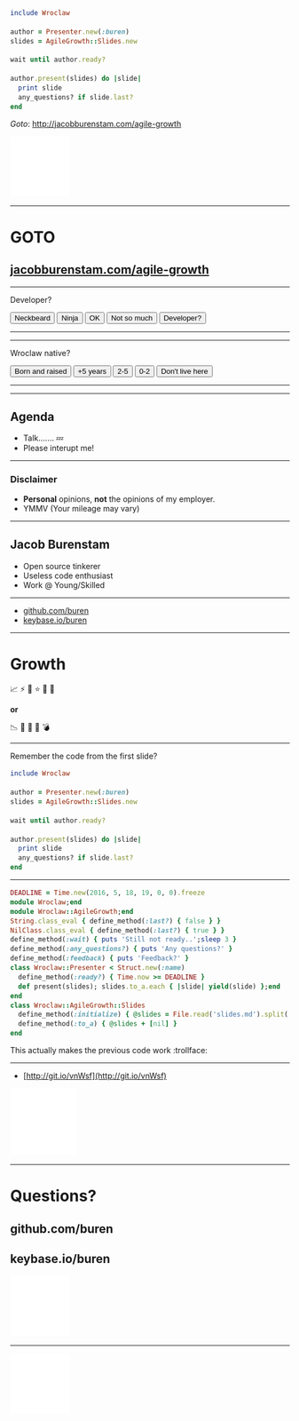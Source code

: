 ```ruby
include Wroclaw

author = Presenter.new(:buren)
slides = AgileGrowth::Slides.new

wait until author.ready?

author.present(slides) do |slide|
  print slide
  any_questions? if slide.last?
end
```

_Goto_: http://jacobburenstam.com/agile-growth

<img class="natural-image" src="images/logo-inv.svg" style="max-width:400px">

---

# GOTO

## [jacobburenstam.com/agile-growth](http://jacobburenstam.com/agile-growth)

---

<div data-poller="js-poll-developer">
  <p>Developer?</p>
  <button data-answer>Neckbeard</button>
  <button data-answer>Ninja</button>
  <button data-answer>OK</button>
  <button data-answer>Not so much</button>
  <button data-answer>Developer?</button>
  <hr>
  <div data-chart data-refresh="5"></div>
</div>

---

<div data-poller="js-native-wroclaw">
  <p>Wroclaw native?</p>
  <button data-answer>Born and raised</button>
  <button data-answer>+5 years</button>
  <button data-answer>2-5</button>
  <button data-answer>0-2</button>
  <button data-answer>Don't live here</button>
  <hr>
  <div data-chart data-refresh="5"></div>
</div>

---

## Agenda

* Talk....... :zzz:
* Please interupt me!

---

### Disclaimer

* __Personal__ opinions, __not__ the opinions of my employer.
* YMMV (Your mileage may vary)

---

## Jacob Burenstam

* Open source tinkerer
* Useless code enthusiast
* Work @ Young/Skilled

<hr>

* [github.com/buren](https://github.com/buren)
* [keybase.io/buren](https://keybase.io/buren)

---

# Growth

:chart_with_upwards_trend: :zap: :tada: :star: :metal: :money_with_wings:

__or__

:chart_with_downwards_trend: :pill: :hocho: :gun: :bomb:

---

Remember the code from the first slide?

```ruby
include Wroclaw

author = Presenter.new(:buren)
slides = AgileGrowth::Slides.new

wait until author.ready?

author.present(slides) do |slide|
  print slide
  any_questions? if slide.last?
end
```

---

```ruby
DEADLINE = Time.new(2016, 5, 18, 19, 0, 0).freeze
module Wroclaw;end
module Wroclaw::AgileGrowth;end
String.class_eval { define_method(:last?) { false } }
NilClass.class_eval { define_method(:last?) { true } }
define_method(:wait) { puts 'Still not ready..';sleep 3 }
define_method(:any_questions?) { puts 'Any questions?' }
define_method(:feedback) { puts 'Feedback?' }
class Wroclaw::Presenter < Struct.new(:name)
  define_method(:ready?) { Time.now >= DEADLINE }
  def present(slides); slides.to_a.each { |slide| yield(slide) };end
end
class Wroclaw::AgileGrowth::Slides
  define_method(:initialize) { @slides = File.read('slides.md').split('---') }
  define_method(:to_a) { @slides + [nil] }
end
```

This actually makes the previous code work :trollface:

---

* [http://git.io/vnWsf](http://git.io/vnWsf)

<img src="images/github-mark.png" alt="GitHub logo" class="octocat">

---

# Questions?

## github.com/buren
## keybase.io/buren

<img class="natural-image" src="images/logo-inv.svg" style="max-width: 300px;"/>

---

<img class="natural-image" src="images/logo-inv.svg"/>

<!-- Third party dependencies -->
<script src="js/libs/jquery.js"></script>
<!-- <script src="js/libs/highcharts.js"></script> -->
<script src="https://www.google.com/jsapi"></script>
<script src="js/libs/chartkick.js"></script>

<!-- JavaScript -->
<script src="js/log.js"></script>
<script src="js/resize-hack.js"></script>

<script>
  PollerConfig = { url: 'https://throwawaypoll.herokuapp.com' };
</script>
<script src="js/poller.js"></script>
<script src="js/poller-dom.js"></script>
<script>
  PollerConfig = { url: 'https://throwawaypoll.herokuapp.com' };
</script>
